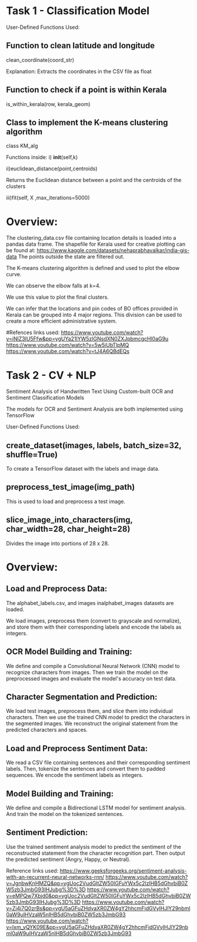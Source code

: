 



# Task 1 - Classification Model

User-Defined Functions Used:

## Function to clean latitude and longitude 
clean_coordinate(coord_str)

Explanation: Extracts the coordinates in the CSV file as float

## Function to check if a point is within Kerala
is_within_kerala(row, kerala_geom)
    
## Class to implement the K-means clustering algorithm
class KM_alg

Functions inside:
  i) __init__(self,k)
  
  ii)euclidean_distance(point,centroids)
  
  Returns the Euclidean distance between a point and the centroids of the clusters
  
  iii)fit(self, X ,max_iterations=5000)

# Overview:
The clustering_data.csv file containing location details is loaded into a pandas data frame.
The shapefile for Kerala used for creative plotting can be found at: https://www.kaggle.com/datasets/nehaprabhavalkar/india-gis-data
The points outside the state are filtered out.

The K-means clustering algorithm is defined and used to plot the elbow curve.

We can observe the elbow falls at k=4.

We use this value to plot the final clusters.

We can infer that the locations and pin codes of BO offices provided in Kerala can be grouped into 4 major regions.
This division can be used to create a more efficient administrative system.

#Refences links used:
https://www.youtube.com/watch?v=iNlZ3IU5Ffw&pp=ygUYa21lYW5zIGNsdXN0ZXJpbmcgcHl0aG9u
https://www.youtube.com/watch?v=5w5iUbTlpMQ
https://www.youtube.com/watch?v=tJ4A6QBdEQs

# Task 2 - CV + NLP
Sentiment Analysis of Handwritten Text Using Custom-built OCR and Sentiment Classification Models


The models for OCR and Sentiment Analysis are both implemented using TensorFlow

User-Defined Functions Used:
## create_dataset(images, labels, batch_size=32, shuffle=True)

To create a TensorFlow dataset with the labels and image data.

## preprocess_test_image(img_path)

This is used to load and preprocess a test image.

## slice_image_into_characters(img, char_width=28, char_height=28)

Divides the image into portions of 28 x 28.


# Overview:
## Load and Preprocess Data:
The alphabet_labels.csv, and images inalphabet_images datasets are loaded.

 We load images, preprocess them (convert to grayscale and normalize), and store them with their corresponding labels and encode the labels as integers.

## OCR Model Building and Training:

We define and compile a Convolutional Neural Network (CNN) model to recognize characters from images.
Then we train the model on the preprocessed images and evaluate the model's accuracy on test data.

## Character Segmentation and Prediction:

We load test images, preprocess them, and slice them into individual characters.
Then we use the trained CNN model to predict the characters in the segmented images.
We reconstruct the original statement from the predicted characters and spaces.

## Load and Preprocess Sentiment Data:
We read a CSV file containing sentences and their corresponding sentiment labels.
Then, tokenize the sentences and convert them to padded sequences.
We encode the sentiment labels as integers.

## Model Building and Training:
We define and compile a Bidirectional LSTM model for sentiment analysis.
And train the model on the tokenized sentences.

## Sentiment Prediction:
Use the trained sentiment analysis model to predict the sentiment of the reconstructed statement from the character recognition part.
Then output the predicted sentiment (Angry, Happy, or Neutral).


Reference links used:
https://www.geeksforgeeks.org/sentiment-analysis-with-an-recurrent-neural-networks-rnn/
https://www.youtube.com/watch?v=JgnbwKnHMZQ&pp=ygUoc2VudGltZW50IGFuYWx5c2lzIHB5dGhvbiB0ZW5zb3JmbG93IHJubg%3D%3D
https://www.youtube.com/watch?v=eMPQw7Xbjd0&pp=ygUoc2VudGltZW50IGFuYWx5c2lzIHB5dGhvbiB0ZW5zb3JmbG93IHJubg%3D%3D
https://www.youtube.com/watch?v=Zi4i7Q0zrBs&pp=ygU5aGFuZHdyaXR0ZW4gY2hhcmFjdGVyIHJlY29nbml0aW9uIHVzaW5nIHB5dGhvbiB0ZW5zb3JmbG93
https://www.youtube.com/watch?v=Ixm_yQYK09E&pp=ygU5aGFuZHdyaXR0ZW4gY2hhcmFjdGVyIHJlY29nbml0aW9uIHVzaW5nIHB5dGhvbiB0ZW5zb3JmbG93

  
  

